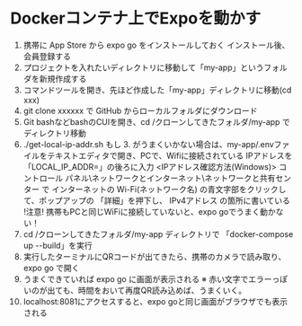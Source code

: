 # Dockerコンテナ上でExpoを動かす


1. 携帯に App Store から expo go をインストールしておく
   インストール後、会員登録する
2. プロジェクトを入れたいディレクトリに移動して「my-app」というフォルダを新規作成する
3. コマンドツールを開き、先ほど作成した「my-app」ディレクトリに移動(cd xxx)
4. git clone xxxxxx で GitHub からローカルフォルダにダウンロード
5. Git bashなどbashのCUIを開き、cd /クローンしてきたフォルダ/my-app でディレクトリ移動
6. ./get-local-ip-addr.sh
   もし 3. がうまくいかない場合は、my-app/.envファイルをテキストエディタで開き、PCで、Wifiに接続されている
   IPアドレスを 「LOCAL_IP_ADDR=」の後ろに入力
   <IPアドレス確認方法(Windows)>
   コントロール パネル\ネットワークとインターネット\ネットワークと共有センター で
   インターネットの Wi-Fi(ネットワーク名) の青文字部をクリックして、ポップアップの 「詳細」を押下し、
   IPv4アドレス の箇所に書いている
   !注意! 携帯もPCと同じWiFiに接続していないと、expo goでうまく動かない！
7. cd /クローンしてきたフォルダ/my-app ディレクトリで 「docker-compose up --build」を実行
8. 実行したターミナルにQRコードが出てきたら、携帯のカメラで読み取り、expo go で開く
9. うまくできていれば expo go に画面が表示される
   ※ 赤い文字でエラーっぽいのが出ても、時間をおいて再度QR読み込めば、うまくいく。
10. localhost:8081にアクセスすると、expo goと同じ画面がブラウザでも表示される

